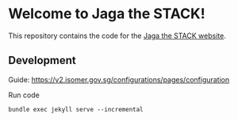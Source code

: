 # Welcome to Jaga the STACK!

This repository contains the code for the [Jaga the STACK website](https://jts.tech.gov.sg/). 

## Development
Guide: https://v2.isomer.gov.sg/configurations/pages/configuration

Run code
```
bundle exec jekyll serve --incremental
```